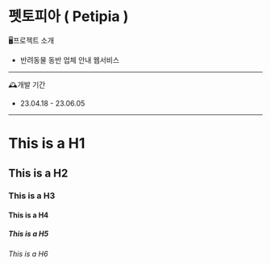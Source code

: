 펫토피아 ( Petipia )
=============
🖥️프로젝트 소개
* 반려동물 동반 업체 안내 웹서비스
---
🕰️개발 기간
* 23.04.18 - 23.06.05
---
# This is a H1
## This is a H2
### This is a H3
#### This is a H4
##### This is a H5
###### This is a H6

